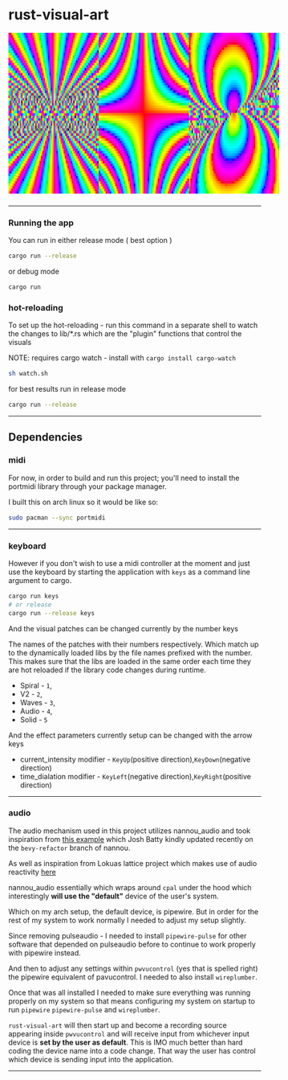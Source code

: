 # rust-visual-art

<div style="display: flex; flex-direction: row"> 
	<img style="margin-bottom: 10px" height="320" width="180" src="./readme-examples/2025-03-31_15-59.png"/>
	<img style="margin-bottom: 10px" height="320" width="180" src="./readme-examples/2025-03-31_15-58.png"/>
	<img style="margin-bottom: 10px" height="320" width="180" src="./readme-examples/2025-03-31_15-58_1.png"/>
</div>

---

### Running the app
You can run in either release mode ( best option ) 
```sh
cargo run --release
```
or debug mode
```sh
cargo run
```

### hot-reloading
To set up the hot-reloading - run this command in a separate shell
to watch the changes to lib/*.rs which are the "plugin" functions 
that control the visuals

NOTE: requires cargo watch - install with `cargo install cargo-watch`

```sh
sh watch.sh
```

for best results run in release mode
```sh
cargo run --release
```

---
## Dependencies
### midi

For now, in order to build and run this project; 
you'll need to install the portmidi library through your package manager.

I built this on arch linux so it would be like so:

```sh
sudo pacman --sync portmidi
```

---
### keyboard
However if you don't wish to use a midi controller at the moment 
and just use the keyboard by starting the application with `keys` as a command line argument
to cargo.

```sh
cargo run keys
# or release
cargo run --release keys
```

And the visual patches can be changed currently by the number keys

The names of the patches with their numbers respectively. Which match up to the dynamically loaded libs
by the file names prefixed with the number. This makes sure that the libs are loaded in the same order
each time they are hot reloaded if the library code changes during runtime.


* Spiral - `1`,
* V2     - `2`,
* Waves  - `3`,
* Audio  - `4`,
* Solid  - `5`

And the effect parameters currently setup can be changed with the arrow keys

* current_intensity modifier - `KeyUp`(positive direction),`KeyDown`(negative direction)
* time_dialation modifier    - `KeyLeft`(negative direction),`KeyRight`(positive direction)

---
### audio

The audio mechanism used in this project utilizes nannou_audio and took inspiration from [this example](https://github.com/nannou-org/nannou/blob/bevy-refactor/examples/audio/feedback.rs) 
which Josh Batty kindly updated recently on the `bevy-refactor` branch of nannou.

As well as inspiration from Lokuas lattice project which makes use of audio reactivity [here](https://github.com/Lokua/lattice/blob/main/src/framework/audio.rs)

nannou_audio essentially which wraps around `cpal` under the hood
which interestingly **will use the "default"** device of the user's system.

Which on my arch setup, the default device, is pipewire. But in order for the rest of my system to work normally I needed to adjust
my setup slightly. 

Since removing pulseaudio - I needed to install `pipewire-pulse` for other software that
depended on pulseaudio before to continue to work properly with pipewire instead.

And then to adjust any settings within `pwvucontrol` (yes that is spelled right) the pipewire equivalent of pavucontrol.
I needed to also install `wireplumber`.

Once that was all installed I needed to make sure everything was running properly on my system so that means
configuring my system on startup to run `pipewire` `pipewire-pulse` and `wireplumber`.

`rust-visual-art` will then start up and become a recording source appearing inside `pwvucontrol` and will receive input
from whichever input device is **set by the user as default**. This is IMO much better than hard coding the device name into a code change.
That way the user has control which device is sending input into the application.

---
